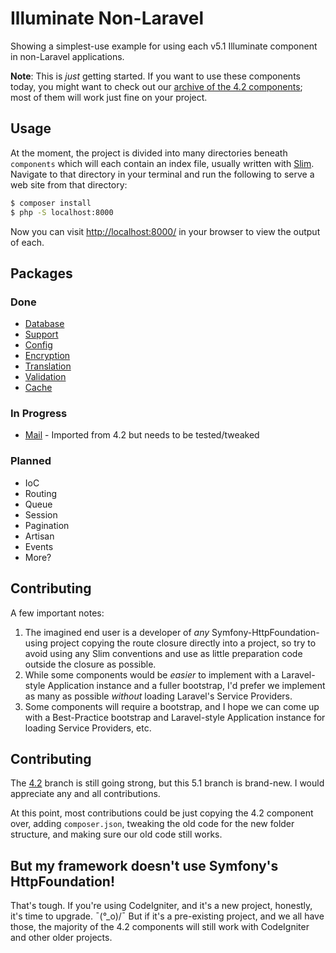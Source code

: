 # Illuminate Non-Laravel

Showing a simplest-use example for using each v5.1 Illuminate component in non-Laravel applications.

**Note**: This is *just* getting started. If you want to use these components today, you might want to check out our [archive of the 4.2 components](https://github.com/mattstauffer/illuminatenonlaravel/tree/4.2); most of them will work just fine on your project.

## Usage
At the moment, the project is divided into many directories beneath `components` which will each contain an index file, usually written with [Slim](http://www.slimframework.com/). Navigate to that directory in your terminal and run the following to serve a web site from that directory:

```bash
$ composer install
$ php -S localhost:8000
```

Now you can visit [http://localhost:8000/](http://localhost:8000/) in your browser to view the output of each.

## Packages

### Done
 * [Database](https://github.com/mattstauffer/IlluminateNonLaravel/tree/master/components/database)
 * [Support](https://github.com/mattstauffer/IlluminateNonLaravel/tree/master/components/support)
 * [Config](https://github.com/mattstauffer/IlluminateNonLaravel/tree/master/components/config)
 * [Encryption](https://github.com/mattstauffer/IlluminateNonLaravel/tree/master/components/encryption)
 * [Translation](https://github.com/mattstauffer/IlluminateNonLaravel/tree/master/components/translation)
 * [Validation](https://github.com/mattstauffer/IlluminateNonLaravel/tree/master/components/validation)
* [Cache](https://github.com/mattstauffer/IlluminateNonLaravel/tree/master/components/cache)

### In Progress
 * [Mail](https://github.com/mattstauffer/IlluminateNonLaravel/tree/components/mail) - Imported from 4.2 but needs to be tested/tweaked

### Planned
 * IoC
 * Routing
 * Queue
 * Session
 * Pagination
 * Artisan
 * Events
 * More?

## Contributing
A few important notes:

 1. The imagined end user is a developer of *any* Symfony-HttpFoundation-using project copying the route closure directly into a project, so try to avoid using any Slim conventions and use as little preparation code outside the closure as possible.
 2. While some components would be *easier* to implement with a Laravel-style Application instance and a fuller bootstrap, I'd prefer we implement as many as possible *without* loading Laravel's Service Providers.
 3. Some components will require a bootstrap, and I hope we can come up with a Best-Practice bootstrap and Laravel-style Application instance for loading Service Providers, etc.

## Contributing
The [4.2](https://github.com/mattstauffer/illuminatenonlaravel/tree/4.2) branch is still going strong, but this 5.1 branch is brand-new. I would appreciate any and all contributions.

At this point, most contributions could be just copying the 4.2 component over, adding `composer.json`, tweaking the old code for the new folder structure, and making sure our old code still works.

## But my framework doesn't use Symfony's HttpFoundation!
That's tough. If you're using CodeIgniter, and it's a new project, honestly, it's time to upgrade. ¯\(°_o)/¯ But if it's a pre-existing project, and we all have those, the majority of the 4.2 components will still work with CodeIgniter and other older projects.
